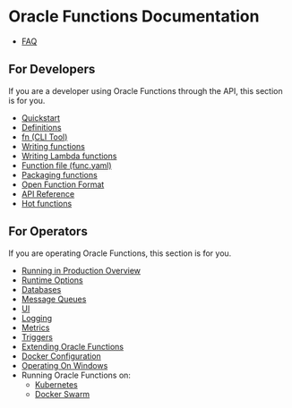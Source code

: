 # Oracle Functions Documentation

* [FAQ](faq.md)

## For Developers

If you are a developer using Oracle Functions through the API, this section is for you.

* [Quickstart](https://github.com/treeder/functions#quickstart)
* [Definitions](definitions.md)
* [fn (CLI Tool)](/fn/README.md)
* [Writing functions](writing.md)
* [Writing Lambda functions](lambda/README.md)
* [Function file (func.yaml)](function-file.md)
* [Packaging functions](packaging.md)
* [Open Function Format](function-format.md)
* [API Reference](http://petstore.swagger.io/?url=https://raw.githubusercontent.com/treeder/functions/master/docs/swagger.yml)
* [Hot functions](hot-functions.md)

## For Operators

If you are operating Oracle Functions, this section is for you.

* [Running in Production Overview](operating/production.md)
* [Runtime Options](operating/options.md)
* [Databases](operating/databases/README.md)
* [Message Queues](operating/mqs/README.md)
* [UI](operating/ui.md)
* [Logging](operating/logging.md)
* [Metrics](operating/metrics.md)
* [Triggers](operating/triggers.md)
* [Extending Oracle Functions](operating/extending.md)
* [Docker Configuration](operating/docker.md)
* [Operating On Windows](operating/windows.md)
* Running Oracle Functions on:
  * [Kubernetes](operating/kubernetes/README.md)
  * [Docker Swarm](operating/docker-swarm/README.md)
